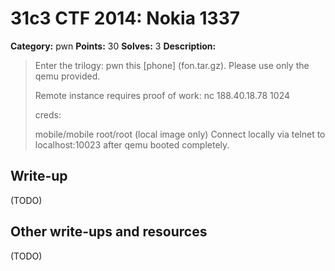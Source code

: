 # 31c3 CTF 2014: Nokia 1337

**Category:** pwn
**Points:** 30
**Solves:** 3
**Description:**

> Enter the trilogy: pwn this [phone] (fon.tar.gz). Please use only the qemu provided.
> 
> Remote instance requires proof of work: nc 188.40.18.78 1024
> 
> creds:
>
> mobile/mobile
> root/root (local image only)
> Connect locally via telnet to localhost:10023 after qemu booted completely.

## Write-up

(TODO)

## Other write-ups and resources

(TODO)
